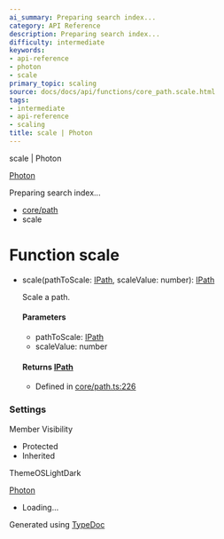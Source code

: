 ```yaml
---
ai_summary: Preparing search index...
category: API Reference
description: Preparing search index...
difficulty: intermediate
keywords:
- api-reference
- photon
- scale
primary_topic: scaling
source: docs/docs/api/functions/core_path.scale.html
tags:
- intermediate
- api-reference
- scaling
title: scale | Photon
---
```

scale | Photon

[Photon](../index.md)




Preparing search index...

* [core/path](../modules/core_path.md)
* scale

# Function scale

* scale(pathToScale: [IPath](../interfaces/core_schema.IPath.md), scaleValue: number): [IPath](../interfaces/core_schema.IPath.md)

  Scale a path.

  #### Parameters

  + pathToScale: [IPath](../interfaces/core_schema.IPath.md)
  + scaleValue: number

  #### Returns [IPath](../interfaces/core_schema.IPath.md)

  + Defined in [core/path.ts:226](https://github.com/mwhite454/photon/blob/main/packages/photon/src/core/path.ts#L226)

### Settings

Member Visibility

* Protected
* Inherited

ThemeOSLightDark

[Photon](../index.md)

* Loading...

Generated using [TypeDoc](https://typedoc.org/)
